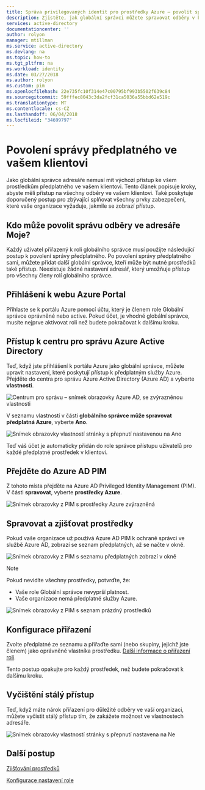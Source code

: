 ```yaml
---
title: Správa privilegovaných identit pro prostředky Azure – povolit správu předplatné | Microsoft Docs
description: Zjistěte, jak globální správci můžete spravovat odběry v klientovi.
services: active-directory
documentationcenter: ''
author: rolyon
manager: mtillman
ms.service: active-directory
ms.devlang: na
ms.topic: how-to
ms.tgt_pltfrm: na
ms.workload: identity
ms.date: 03/27/2018
ms.author: rolyon
ms.custom: pim
ms.openlocfilehash: 22e735fc10f314e47c00795bf993b5502f639c84
ms.sourcegitcommit: 59fffec8043c3da2fcf31ca5036a55bbd62e519c
ms.translationtype: MT
ms.contentlocale: cs-CZ
ms.lasthandoff: 06/04/2018
ms.locfileid: "34699797"
---
```

# <a name="enable-subscription-management-in-your-tenant"></a>Povolení správy předplatného ve vašem klientovi

Jako globální správce adresáře nemusí mít výchozí přístup ke všem prostředkům předplatného ve vašem klientovi. Tento článek popisuje kroky, abyste měli přístup na všechny odběry ve vašem klientovi. Také poskytuje doporučený postup pro zbývající splňovat všechny prvky zabezpečení, které vaše organizace vyžaduje, jakmile se zobrazí přístup.

## <a name="who-can-enable-management-of-subscriptions-in-my-directory"></a>Kdo může povolit správu odběry ve adresáře Moje?

Každý uživatel přiřazený k roli globálního správce musí použijte následující postup k povolení správy předplatného. Po povolení správy předplatného sami, můžete přidat další globální správce, kteří může být nutné prostředků také přístup. Neexistuje žádné nastavení adresář, který umožňuje přístup pro všechny členy rolí globálního správce.

## <a name="sign-in-to-the-azure-portal"></a>Přihlášení k webu Azure Portal

Přihlaste se k portálu Azure pomocí účtu, který je členem role Globální správce oprávněné nebo active. Pokud účet, je vhodné globální správce, musíte nejprve aktivovat roli než budete pokračovat k dalšímu kroku.

## <a name="access-the-azure-active-directory-admin-center"></a>Přístup k centru pro správu Azure Active Directory

Teď, když jste přihlášení k portálu Azure jako globální správce, můžete upravit nastavení, které poskytují přístup k předplatným služby Azure. Přejděte do centra pro správu Azure Active Directory (Azure AD) a vyberte **vlastnosti**.

![Centrum pro správu – snímek obrazovky Azure AD, se zvýrazněnou vlastnosti](media/azure-pim-resource-rbac/aad_properties.png)

V seznamu vlastností v části **globálního správce může spravovat předplatná Azure**, vyberte **Ano**.

![Snímek obrazovky vlastností stránky s přepnutí nastavenou na Ano](media/azure-pim-resource-rbac/aad_properties_save.png)

Teď váš účet je automaticky přidán do role správce přístupu uživatelů pro každé předplatné prostředek v klientovi.

## <a name="browse-to-azure-ad-pim"></a>Přejděte do Azure AD PIM

 Z tohoto místa přejděte na Azure AD Privileged Identity Management (PIM). V části **spravovat**, vyberte **prostředky Azure**.

![Snímek obrazovky z PIM s prostředky Azure zvýrazněná](media/azure-pim-resource-rbac/aadpim_manage_azure_resources.png)

## <a name="manage-and-discover-resources"></a>Spravovat a zjišťovat prostředky

Pokud vaše organizace už používá Azure AD PIM k ochraně správci ve službě Azure AD, zobrazí se seznam předplatných, až se načte v okně.

![Snímek obrazovky z PIM s seznamu předplatných zobrazí v okně](media/azure-pim-resource-rbac/aadpim_manage_azure_resource_some_there.png)

> [!NOTE]
> Pokud nevidíte všechny prostředky, potvrďte, že:
>- Vaše role Globální správce nevyprší platnost. 
>- Vaše organizace nemá předplatné služby Azure.

![Snímek obrazovky z PIM s seznam prázdný prostředků](media/azure-pim-resource-rbac/aadpim_rbac_empty_resource_list.png)

## <a name="configure-assignments"></a>Konfigurace přiřazení

Zvolte předplatné ze seznamu a přiřaďte sami (nebo skupiny, jejichž jste členem) jako oprávněné vlastníka prostředku. 
[Další informace o přiřazení rolí](pim-resource-roles-assign-roles.md).

Tento postup opakujte pro každý prostředek, než budete pokračovat k dalšímu kroku.

## <a name="clean-up-standing-access"></a>Vyčištění stálý přístup

Teď, když máte nárok přiřazení pro důležité odběry ve vaší organizaci, můžete vyčistit stálý přístup tím, že zakážete možnost ve vlastnostech adresáře.

![Snímek obrazovky vlastností stránky s přepnutí nastavena na Ne](media/azure-pim-resource-rbac/aad_properties_no.png)

## <a name="next-steps"></a>Další postup

[Zjišťování prostředků](pim-resource-roles-discover-resources.md)

[Konfigurace nastavení role](pim-resource-roles-configure-role-settings.md)








